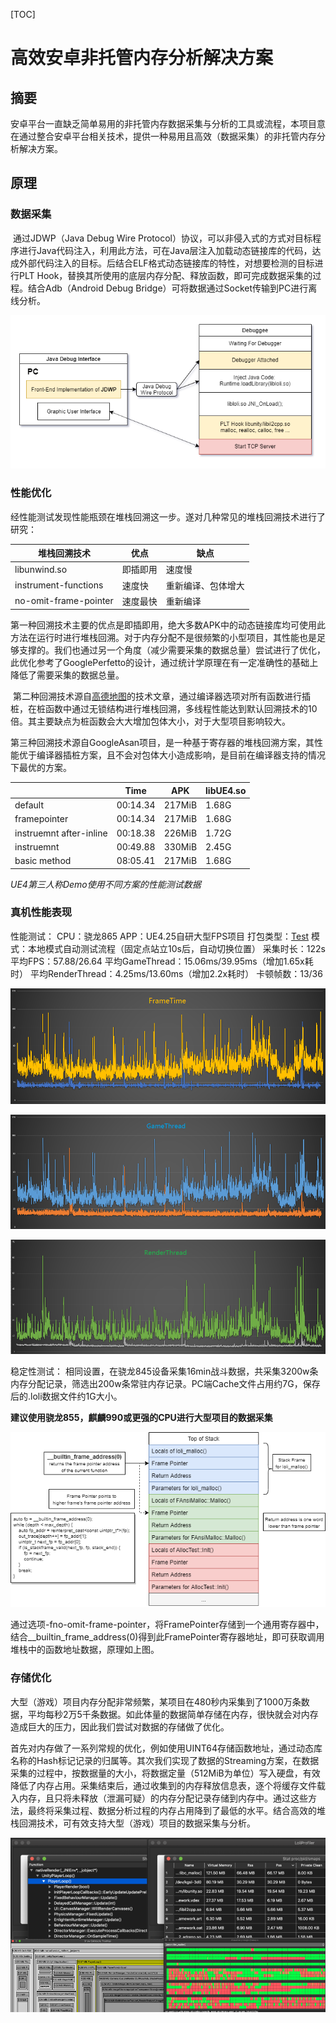 [TOC]

# 高效安卓非托管内存分析解决方案

## 摘要

​	安卓平台一直缺乏简单易用的非托管内存数据采集与分析的工具或流程，本项目意在通过整合安卓平台相关技术，提供一种易用且高效（数据采集）的非托管内存分析解决方案。

## 原理

### 数据采集

​	通过JDWP（Java Debug Wire  Protocol）协议，可以非侵入式的方式对目标程序进行Java代码注入，利用此方法，可在Java层注入加载动态链接库的代码，达成外部代码注入的目标。后结合ELF格式动态链接库的特性，对想要检测的目标进行PLT Hook，替换其所使用的底层内存分配、释放函数，即可完成数据采集的过程。结合Adb（Android Debug  Bridge）可将数据通过Socket传输到PC进行离线分析。

![](images/loli_flow.png)

### 性能优化

​	经性能测试发现性能瓶颈在堆栈回溯这一步。遂对几种常见的堆栈回溯技术进行了研究：

| 堆栈回溯技术          | 优点     | 缺点               |
| --------------------- | -------- | ------------------ |
| libunwind.so          | 即插即用 | 速度慢             |
| instrument-functions  | 速度快   | 重新编译、包体增大 |
| no-omit-frame-pointer | 速度最快 | 重新编译           |

​	 第一种回溯技术主要的优点是即插即用，绝大多数APK中的动态链接库均可使用此方法在运行时进行堆栈回溯。对于内存分配不是很频繁的小型项目，其性能也是足够支撑的。我们也通过另一个角度（减少需要采集的数据总量）尝试进行了优化，此优化参考了GooglePerfetto的设计，通过统计学原理在有一定准确性的基础上降低了需要采集的数据总量。

​	第二种回溯技术源自[高德地图](https://developer.aliyun.com/article/708672)的技术文章，通过编译器选项对所有函数进行插桩，在桩函数中通过无锁结构进行堆栈回溯，多线程性能达到默认回溯技术的10倍。其主要缺点为桩函数会大大增加包体大小，对于大型项目影响较大。

​	第三种回溯技术源自GoogleAsan项目，是一种基于寄存器的堆栈回溯方案，其性能优于编译器插桩方案，且不会对包体大小造成影响，是目前在编译器支持的情况下最优的方案。

|                         | Time     | APK    | libUE4.so |
| ----------------------- | -------- | ------ | --------- |
| default                 | 00:14.34 | 217MiB | 1.68G     |
| framepointer            | 00:14.34 | 217MiB | 1.68G     |
| instruemnt after-inline | 00:18.38 | 226MiB | 1.72G     |
| instruemnt              | 00:49.88 | 330MiB | 2.45G     |
| basic method            | 08:05.41 | 217MiB | 1.68G     |

*UE4第三人称Demo使用不同方案的性能测试数据*

### 真机性能表现

性能测试： CPU：骁龙865 APP：UE4.25自研大型FPS项目 打包类型：[Test](https://docs.unrealengine.com/en-US/Programming/Development/BuildConfigurations/index.html) 模式：本地模式自动测试流程（固定点站立10s后，自动切换位置） 采集时长：122s 平均FPS：57.88/26.64  平均GameThread：15.06ms/39.95ms（增加1.65x耗时）  平均RenderThread：4.25ms/13.60ms（增加2.2x耗时） 卡顿帧数：13/36

![](images/frametime.png)

![](images/gametime.png)

![](images/rendertime.png)

稳定性测试： 相同设置，在骁龙845设备采集16min战斗数据，共采集3200w条内存分配记录，筛选出200w条常驻内存记录。PC端Cache文件占用约7G，保存后的.loli数据文件约1G大小。

**建议使用骁龙855，麒麟990或更强的CPU进行大型项目的数据采集**

![](images/framepointer.png)

通过选项-fno-omit-frame-pointer，将FramePointer存储到一个通用寄存器中，结合__builtin_frame_address(0)得到此FramePointer寄存器地址，即可获取调用堆栈中的函数地址数据，原理如上图。

### 存储优化

​	大型（游戏）项目内存分配非常频繁，某项目在480秒内采集到了1000万条数据，平均每秒2万5千条数据。如此体量的数据简单存储在内存，很快就会对内存造成巨大的压力，因此我们尝试对数据的存储做了优化。

​	 首先对内存做了一系列常规的优化，例如使用UINT64存储函数地址，通过动态库名称的Hash标记记录的归属等。其次我们实现了数据的Streaming方案，在数据采集的过程中，按数据量的大小，将数据定量（512MiB为单位）写入硬盘，有效降低了内存占用。采集结束后，通过收集到的内存释放信息表，逐个将缓存文件载入内存，且只将未释放（泄漏可疑）的内存分配记录存储到内存中。通过这些方法，最终将采集过程、数据分析过程的内存占用降到了最低的水平。结合高效的堆栈回溯技术，可有效支持大型（游戏）项目的数据采集与分析。

![](images/loli_features.png)